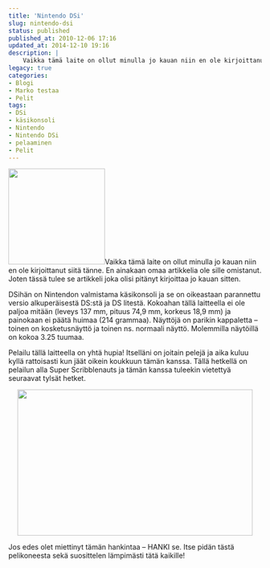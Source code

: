```yaml
---
title: 'Nintendo DSi'
slug: nintendo-dsi
status: published
published_at: 2010-12-06 17:16
updated_at: 2014-12-10 19:16
description: |
    Vaikka tämä laite on ollut minulla jo kauan niin en ole kirjoittanut siitä tänne. En ainakaan omaa artikkelia ole sille omistanut. Joten tässä tulee se artikkeli joka olisi pitänyt kirjoittaa jo kauan sitten. DSihän on Nintendon valmistama käsikonsoli ja se on oikeastaan parannettu versio alkuperäisestä DS:stä ja DS litestä. Kokoahan tällä laitteella ei ole paljoa… Jatka lukemista Nintendo DSi
legacy: true
categories:
- Blogi
- Marko testaa
- Pelit
tags:
- DSi
- käsikonsoli
- Nintendo
- Nintendo DSi
- pelaaminen
- Pelit
---
```


<p><a href="https://cdn.markokaartinen.net/uploads/2010/12/nintendo_dsi_black.png"><img loading="lazy" decoding="async" class="alignright size-full wp-image-1611" title="nintendo_dsi_black" src="https://cdn.markokaartinen.net/uploads/2010/12/nintendo_dsi_black.png" alt="" width="192" height="191" srcset="https://cdn.markokaartinen.net/uploads/2010/12/nintendo_dsi_black.png 320w, https://cdn.markokaartinen.net/uploads/2010/12/nintendo_dsi_black-100x100.png 100w, https://cdn.markokaartinen.net/uploads/2010/12/nintendo_dsi_black-300x300.png 300w" sizes="(max-width: 192px) 100vw, 192px" /></a>Vaikka tämä laite on ollut minulla jo kauan niin en ole kirjoittanut siitä tänne. En ainakaan omaa artikkelia ole sille omistanut. Joten tässä tulee se artikkeli joka olisi pitänyt kirjoittaa jo kauan sitten.</p>
<p>DSihän on Nintendon valmistama käsikonsoli ja se on oikeastaan parannettu versio alkuperäisestä DS:stä ja DS litestä. Kokoahan tällä laitteella ei ole paljoa mitään (leveys 137 mm, pituus 74,9 mm, korkeus 18,9 mm) ja painokaan ei päätä huimaa (214 grammaa). Näyttöjä on parikin kappaletta &#8211; toinen on kosketusnäyttö ja toinen ns. normaali näyttö. Molemmilla näytöillä on kokoa 3.25 tuumaa.</p>
<p>Pelailu tällä laitteella on yhtä hupia! Itselläni on joitain pelejä ja aika kuluu kyllä rattoisasti kun jäät oikein koukkuun tämän kanssa. Tällä hetkellä on pelailun alla Super Scribblenauts ja tämän kanssa tuleekin vietettyä seuraavat tylsät hetket.</p>
<p style="text-align: center;"><a href="https://cdn.markokaartinen.net/uploads/2010/12/nds_konsoli_imusta.jpg"><img loading="lazy" decoding="async" class="aligncenter size-full wp-image-1610" title="nds_konsoli_imusta" src="https://cdn.markokaartinen.net/uploads/2010/12/nds_konsoli_imusta.jpg" alt="" width="468" height="291" srcset="https://cdn.markokaartinen.net/uploads/2010/12/nds_konsoli_imusta.jpg 650w, https://cdn.markokaartinen.net/uploads/2010/12/nds_konsoli_imusta-600x373.jpg 600w" sizes="(max-width: 468px) 100vw, 468px" /></a></p>
<p>Jos edes olet miettinyt tämän hankintaa &#8211; HANKI se. Itse pidän tästä pelikoneesta sekä suosittelen lämpimästi tätä kaikille!</p>